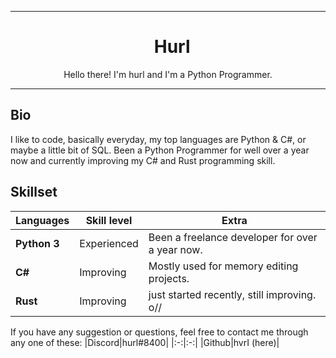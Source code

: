 ***
<h1 align="center">
&nbsp;
Hurl
</h1>
<p align="center">
Hello there! I'm hurl and I'm a Python Programmer.
</p>

***

## Bio
I like to code, basically everyday, my top languages are Python & C#, or maybe a little bit of SQL. Been a Python Programmer for well over a year now and currently improving my C# and Rust programming skill.

## Skillset
| Languages  | Skill level | Extra                                              |
| -----------| ----------- | -------------------------------------------------- |
|**Python 3**| Experienced | Been a freelance developer for over a year now.    |     
|   **C#**   | Improving   | Mostly used for memory editing projects.           |
| **Rust**   | Improving   | just started recently, still improving. o//        |

If you have any suggestion or questions, feel free to contact me through any one of these:
|Discord|hurl#8400|
|:-:|:-:|
|Github|hvrI (here)|
